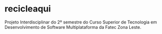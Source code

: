 # recicleaqui
Projeto Interdisciplinar do 2º semestre do Curso Superior de Tecnologia em Desenvolvimento de Software Multiplataforma da Fatec Zona Leste.
